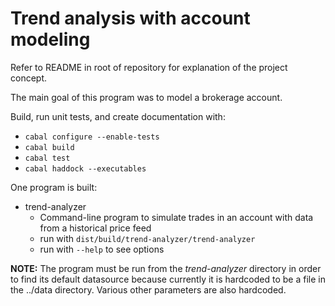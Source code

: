 # Trend analysis with account modeling

Refer to README in root of repository for explanation of the project concept.

The main goal of this program was to model a brokerage account.

Build, run unit tests, and create documentation with:
* `cabal configure --enable-tests`
* `cabal build`
* `cabal test`
* `cabal haddock --executables`

One program is built:
* trend-analyzer
    + Command-line program to simulate trades in an account with
      data from a historical price feed
    + run with `dist/build/trend-analyzer/trend-analyzer`
    + run with `--help` to see options

**NOTE:** The program must be run from the _trend-analyzer_ directory in order to find its default datasource because
currently it is hardcoded to be a file in the ../data directory. Various other parameters are also hardcoded.
